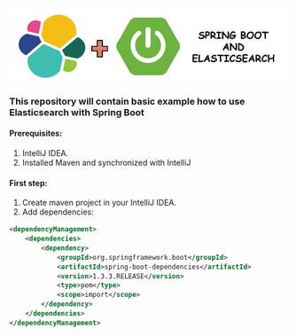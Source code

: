 ![alt text](./etc/sb_el.png "Spring Boot and Elasticsearch")


### This repository will contain basic example how to use Elasticsearch with Spring Boot

#### Prerequisites:

1. IntelliJ IDEA.
2. Installed Maven and synchronized with IntelliJ

#### First step:

1. Create maven project in your IntelliJ IDEA.
2. Add dependencies:

```xml
<dependencyManagement>
    <dependencies>
        <dependency>
            <groupId>org.springframework.boot</groupId>
            <artifactId>spring-boot-dependencies</artifactId>
            <version>1.3.3.RELEASE</version>
            <type>pom</type>
            <scope>import</scope>
        </dependency>
    </dependencies>
</dependencyManagement>
```
